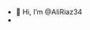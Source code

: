 - 👋 Hi, I’m @AliRiaz34
-
<!---
AliRiaz34/AliRiaz34 is a ✨ special ✨ repository because its `README.md` (this file) appears on your GitHub profile.
You can click the Preview link to take a look at your changes.
--->
